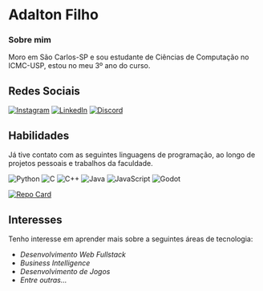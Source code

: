 # Adalton Filho

### Sobre mim
Moro em São Carlos-SP e sou estudante de Ciências de Computação no ICMC-USP, estou no meu 3º ano do curso. 

## Redes Sociais
[![Instagram](https://img.shields.io/badge/Instagram-000?style=for-the-badge&logo=instagram)](https://www.instagram.com/adaltonf_/) [![LinkedIn](https://img.shields.io/badge/LinkedIn-000?style=for-the-badge&logo=linkedin&logoColor=0E76A8)](https://www.linkedin.com/in/adalton-sena-filho/) [![Discord](https://img.shields.io/badge/Discord-000?style=for-the-badge&logo=discord)](https://www.discord.com/in/adaltonf/)

## Habilidades
Já tive contato com as seguintes linguagens de programação, ao longo de projetos pessoais e trabalhos da faculdade.

![Python](https://img.shields.io/badge/Python-000?style=for-the-badge&logo=python) ![C](https://img.shields.io/badge/C-000?style=for-the-badge&logo=c) ![C++](https://img.shields.io/badge/C%2B%2B-000?style=for-the-badge&logo=c%2B%2B&logoColor=00599C) ![Java](https://img.shields.io/badge/Java-000?style=for-the-badge&logo=java) ![JavaScript](https://img.shields.io/badge/JavaScript-000?style=for-the-badge&logo=javascript) ![Godot](https://img.shields.io/badge/Godot-000?style=for-the-badge&logo=godotengine)

[![Repo Card](https://github-readme-stats.vercel.app/api/pin/?username=AdaltonF&repo=Snake-Game-Godot&bg_color=000&border_color=30A3DC&show_icons=true&icon_color=30A3DC&title_color=E94D5F&text_color=FFF)](https://github.com/AdaltonF/Snake-Game-Godot)



## Interesses

Tenho interesse em aprender mais sobre a seguintes áreas de tecnologia:

- *Desenvolvimento Web Fullstack*
- *Business Intelligence*
- *Desenvolvimento de Jogos*
- *Entre outras...*




